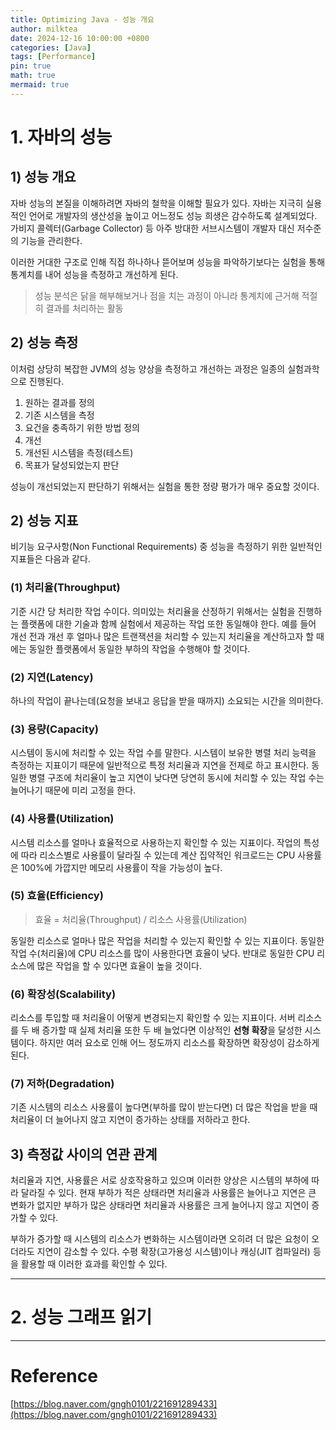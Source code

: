 ```yaml
---
title: Optimizing Java - 성능 개요
author: milktea
date: 2024-12-16 10:00:00 +0800
categories: [Java]
tags: [Performance]
pin: true
math: true
mermaid: true
---
```


# 1. 자바의 성능

## 1) 성능 개요

자바 성능의 본질을 이해하려면 자바의 철학을 이해할 필요가 있다.
자바는 지극히 실용적인 언어로 개발자의 생산성을 높이고 어느정도 성능 희생은 감수하도록 설계되었다.
가비지 콜렉터(Garbage Collector) 등 아주 방대한 서브시스템이 개발자 대신 저수준의 기능을 관리한다.

이러한 거대한 구조로 인해 직접 하나하나 뜯어보며 성능을 파악하기보다는 실험을 통해 통계치를 내어 성능을 측정하고 개선하게 된다.

> 성능 분석은 닭을 해부해보거나 점을 치는 과정이 아니라 통계치에 근거해 적절히 결과를 처리하는 활동

## 2) 성능 측정

이처럼 상당히 복잡한 JVM의 성능 양상을 측정하고 개선하는 과정은 일종의 실험과학으로 진행된다.

1. 원하는 결과를 정의
2. 기존 시스템을 측정
3. 요건을 충족하기 위한 방법 정의
4. 개선
5. 개선된 시스템을 측정(테스트)
6. 목표가 달성되었는지 판단

성능이 개선되었는지 판단하기 위해서는 실험을 통한 정량 평가가 매우 중요할 것이다.

## 2) 성능 지표

비기능 요구사항(Non Functional Requirements) 중 성능을 측정하기 위한 일반적인 지표들은 다음과 같다.

### (1) 처리율(Throughput)

기준 시간 당 처리한 작업 수이다.
의미있는 처리율을 산정하기 위해서는 실험을 진행하는 플랫폼에 대한 기술과 함께 실험에서 제공하는 작업 또한 동일해야 한다.
예를 들어 개선 전과 개선 후 얼마나 많은 트랜잭션을 처리할 수 있는지 처리율을 계산하고자 할 때에는 동일한 플랫폼에서 동일한 부하의 작업을 수행해야 할 것이다.

### (2) 지연(Latency)

하나의 작업이 끝나는데(요청을 보내고 응답을 받을 때까지) 소요되는 시간을 의미한다.

### (3) 용량(Capacity)

시스템이 동시에 처리할 수 있는 작업 수를 말한다.
시스템이 보유한 병렬 처리 능력을 측정하는 지표이기 때문에 일반적으로 특정 처리율과 지연을 전제로 하고 표시한다.
동일한 병렬 구조에 처리율이 높고 지연이 낮다면 당연히 동시에 처리할 수 있는 작업 수는 늘어나기 때문에 미리 고정을 한다.

### (4) 사용률(Utilization)

시스템 리소스를 얼마나 효율적으로 사용하는지 확인할 수 있는 지표이다.
작업의 특성에 따라 리소스별로 사용률이 달라질 수 있는데 계산 집약적인 워크로드는 CPU 사용률은 100%에 가깝지만 메모리 사용률이 작을 가능성이 높다.

### (5) 효율(Efficiency)

> 효율 = 처리율(Throughput) / 리소스 사용률(Utilization)

동일한 리소스로 얼마나 많은 작업을 처리할 수 있는지 확인할 수 있는 지표이다.
동일한 작업 수(처리율)에 CPU 리소스를 많이 사용한다면 효율이 낮다.
반대로 동일한 CPU 리소스에 많은 작업을 할 수 있다면 효율이 높을 것이다.

### (6) 확장성(Scalability)

리소스를 투입할 때 처리율이 어떻게 변경되는지 확인할 수 있는 지표이다.
서버 리소스를 두 배 증가할 때 실제 처리율 또한 두 배 늘었다면 이상적인 **선형 확장**을 달성한 시스템이다.
하지만 여러 요소로 인해 어느 정도까지 리소스를 확장하면 확장성이 감소하게 된다.

### (7) 저하(Degradation)

기존 시스템의 리소스 사용률이 높다면(부하를 많이 받는다면) 더 많은 작업을 받을 때 처리율이 더 늘어나지 않고 지연이 증가하는 상태를 저하라고 한다.

## 3) 측정값 사이의 연관 관계

처리율과 지연, 사용률은 서로 상호작용하고 있으며 이러한 양상은 시스템의 부하에 따라 달라질 수 있다.
현재 부하가 적은 상태라면 처리율과 사용률은 늘어나고 지연은 큰 변화가 없지만 부하가 많은 상태라면 처리율과 사용률은 크게 늘어나지 않고 지연이 증가할 수 있다.

부하가 증가할 때 시스템의 리소스가 변화하는 시스템이라면 오히려 더 많은 요청이 오더라도 지연이 감소할 수 있다.
수평 확장(고가용성 시스템)이나 캐싱(JIT 컴파일러) 등을 활용할 때 이러한 효과를 확인할 수 있다.

---

# 2. 성능 그래프 읽기




---

# Reference

[https://blog.naver.com/gngh0101/221691289433](https://blog.naver.com/gngh0101/221691289433)
